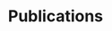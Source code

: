 ---
title: Publications
layout: collection
permalink: /publications/
collection: publications
entries_layout: list
classes: wide
---